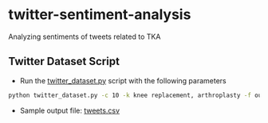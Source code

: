 # twitter-sentiment-analysis
Analyzing sentiments of tweets related to TKA

## Twitter Dataset Script

- Run the [twitter_dataset.py](data/twitter_dataset.py) script with the following parameters

```bash
python twitter_dataset.py -c 10 -k knee replacement, arthroplasty -f out.csv
```

- Sample output file: [tweets.csv](tweets.csv)